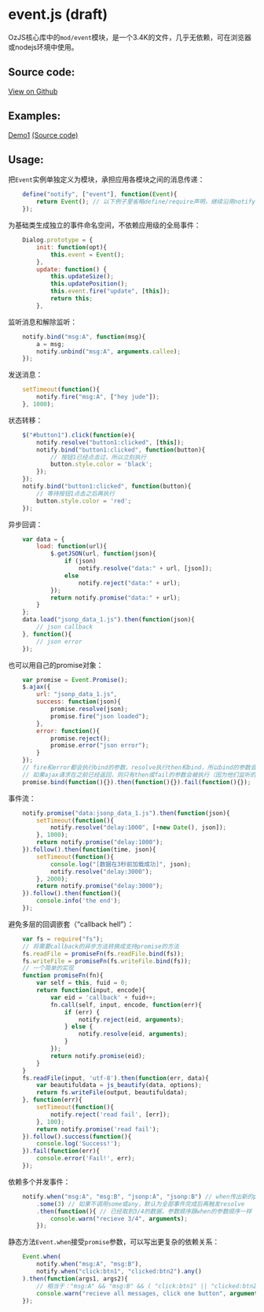 
# event.js (draft)

OzJS核心库中的`mod/event`模块，是一个3.4K的文件，几乎无依赖，可在浏览器或nodejs环境中使用。

## Source code:

[View on Github](https://github.com/dexteryy/OzJS/blob/master/mod/event.js)

## Examples:

[Demo1](http://dexteryy.github.com/OzJS/examples/event/index.html) [(Source code)](https://github.com/dexteryy/OzJS/tree/master/examples/event)

## Usage: 

把`Event`实例单独定义为模块，承担应用各模块之间的消息传递：

```javascript
    define("notify", ["event"], function(Event){
        return Event(); // 以下例子里省略define/require声明，继续沿用notify和Event这两个局部变量名
    });
```

为基础类生成独立的事件命名空间，不依赖应用级的全局事件：

```javascript
    Dialog.prototype = {
        init: function(opt){
            this.event = Event();
        },
        update: function() {
            this.updateSize();
            this.updatePosition();
            this.event.fire("update", [this]);
            return this;
        },
```

监听消息和解除监听：

```javascript
    notify.bind("msg:A", function(msg){
        a = msg;
        notify.unbind("msg:A", arguments.callee);
    });
```

发送消息：

```javascript
    setTimeout(function(){
        notify.fire("msg:A", ["hey jude"]);
    }, 1000);
```

状态转移：

```javascript
    $("#button1").click(function(e){
        notify.resolve("button1:clicked", [this]);
        notify.bind("button1:clicked", function(button){
            // 按钮1已经点击过，所以立刻执行
            button.style.color = 'black';
        });
    });
    notify.bind("button1:clicked", function(button){
        // 等待按钮1点击之后再执行
        button.style.color = 'red';
    });
```

异步回调：

```javascript
    var data = {
        load: function(url){
            $.getJSON(url, function(json){
                if (json)
                    notify.resolve("data:" + url, [json]);
                else
                    notify.reject("data:" + url);
            });
            return notify.promise("data:" + url);
        }
    };
    data.load("jsonp_data_1.js").then(function(json){
        // json callback
    }, function(){
        // json error
    });
```

也可以用自己的promise对象：

```javascript
    var promise = Event.Promise();
    $.ajax({
        url: "jsonp_data_1.js",
        success: function(json){
            promise.resolve(json);
            promise.fire("json loaded");
        },
        error: function(){
            promise.reject();
            promise.error("json error");
        }
    });
    // fire和error都会执行bind的参数，resolve执行then和bind，所以bind的参数会被执行2次
    // 如果ajax请求在之前已经返回，则只有then或fail的参数会被执行（因为他们监听的是“状态改变”）
    promise.bind(function(){}).then(function(){}).fail(function(){});
```

事件流：

```javascript
    notify.promise("data:jsonp_data_1.js").then(function(json){
        setTimeout(function(){
            notify.resolve("delay:1000", [+new Date(), json]);
        }, 1000);
        return notify.promise("delay:1000");
    }).follow().then(function(time, json){
        setTimeout(function(){
            console.log("[数据在3秒前加载成功]", json);
            notify.resolve("delay:3000");
        }, 2000);
        return notify.promise("delay:3000");
    }).follow().then(function(){
        console.info('the end');
    });
```

避免多层的回调嵌套（“callback hell”）：

```javascript
    var fs = require("fs");
    // 将需要callback的异步方法转换成支持promise的方法
    fs.readFile = promiseFn(fs.readFile.bind(fs));
    fs.writeFile = promiseFn(fs.writeFile.bind(fs));
    // 一个简单的实现
    function promiseFn(fn){
        var self = this, fuid = 0;
        return function(input, encode){
            var eid = 'callback' + fuid++;
            fn.call(self, input, encode, function(err){
                if (err) {
                    notify.reject(eid, arguments);
                } else {
                    notify.resolve(eid, arguments);
                }
            });
            return notify.promise(eid);
        }
    }
    fs.readFile(input, 'utf-8').then(function(err, data){
        var beautifuldata = js_beautify(data, options);
        return fs.writeFile(output, beautifuldata);
    }, function(err){
        setTimeout(function(){
            notify.reject('read fail', [err]);
        }, 100);
        return notify.promise('read fail');
    }).follow().success(function(){
        console.log('Success!');
    }).fail(function(err){
        console.error('Fail!', err);
    });
```

依赖多个并发事件：

```javascript
    notify.when("msg:A", "msg:B", "jsonp:A", "jsonp:B") // when传出新的promise对象
        .some(3) // 如果不调用some或any，默认为全部事件完成后再触发resolve
        .then(function(){ // 已经取到3/4的数据，参数顺序跟when的参数顺序一样
            console.warn("recieve 3/4", arguments);
        });
```

静态方法`Event.when`接受`promise`参数，可以写出更复杂的依赖关系：

```javascript
    Event.when(
        notify.when("msg:A", "msg:B"),
        notify.when("click:btn1", "clicked:btn2").any()
    ).then(function(args1, args2){
        // 相当于："msg:A" && "msg:B" && ( "click:btn1" || "clicked:btn2" )
        console.warn("recieve all messages, click one button", arguments);
    });
```

